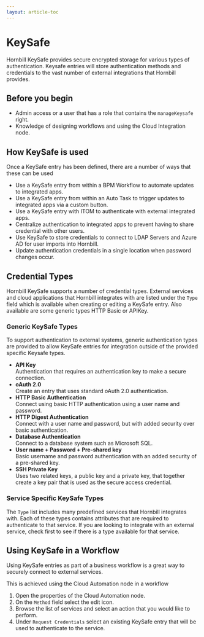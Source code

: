 ```yaml
---
layout: article-toc
---
```

# KeySafe
Hornbill KeySafe provides secure encrypted storage for various types of authentication. Keysafe entries will store authentication methods and credentials to the vast number of external integrations that Hornbill provides.

## Before you begin
* Admin access or a user that has a role that contains the `manageKeysafe` right.
* Knowledge of designing workflows and using the Cloud Integration node.

## How KeySafe is used
Once a KeySafe entry has been defined, there are a number of ways that these can be used 
* Use a KeySafe entry from within a BPM Workflow to automate updates to integrated apps.
* Use a KeySafe entry from within an Auto Task to trigger updates to integrated apps via a custom button.
* Use a KeySafe entry with ITOM to authenticate with external integrated apps.
* Centralize authentication to integrated apps to prevent having to share credential with other users.
* Use KeySafe to store credentials to connect to LDAP Servers and Azure AD for user imports into Hornbill.
* Update authentication credentials in a single location when password changes occur.

## Credential Types
Hornbill KeySafe supports a number of credential types. External services and cloud applications that Hornbill integrates with are listed under the `Type` field which is available when creating or editing a KeySafe entry. Also available are some generic types HTTP Basic or APIKey.

### Generic KeySafe Types
To support authentication to external systems, generic authentication types are provided to allow KeySafe entries for integration outside of the provided specific Keysafe types.

* **API Key**<br>Authentication that requires an authentication key to make a secure connection.
* **oAuth 2.0**<br>Create an entry that uses standard oAuth 2.0 authentication.
* **HTTP Basic Authentication**<br>Connect using basic HTTP authentication using a user name and password.
* **HTTP Digest Authentication**<br>Connect with a user name and password, but with added security over basic authentication.
* **Database Authentication**<br>Connect to a database system such as Microsoft SQL.
* **User name + Password + Pre-shared key**<br>Basic username and password authentication with an added security of a pre-shared key.
* **SSH Private Key**<br>Uses two related keys, a public key and a private key, that together create a key pair that is used as the secure access credential.


### Service Specific KeySafe Types
The `Type` list includes many predefined services that Hornbill integrates with. Each of these types contains attributes that are required to authenticate to that service. If you are looking to integrate with an external service, check first to see if there is a type available for that service.

## Using KeySafe in a Workflow
Using KeySafe entries as part of a business workflow is a great way to securely connect to external services.

This is achieved using the Cloud Automation node in a workflow

1. Open the properties of the Cloud Automation node.
1. On the `Method` field select the edit icon.
1. Browse the list of services and select an action that you would like to perform.
1. Under `Request Credentials` select an existing KeySafe entry that will be used to authenticate to the service.

<!-- To Do -->
<!-- Images for Cloud Automation Node -->
<!-- Something about Hornbill Automation -->
<!-- Example how a KeySafe entry is used on imports -->

<!-- References -->
<!-- https://wiki.hornbill.com/index.php?title=KeySafe -->